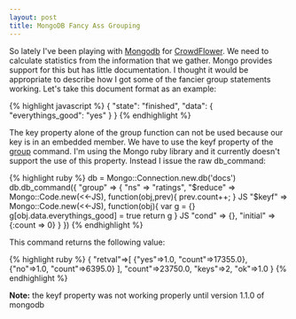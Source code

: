 ```yaml
---
layout: post
title: MongoDB Fancy Ass Grouping
---
```


So lately I've been playing with [Mongodb](http://mongodb.org) for [CrowdFlower](http://crowdflower.com).  We need to calculate statistics from the information that we gather.  Mongo provides support for this but has little documentation.  I thought it would be appropriate to describe how I got some of the fancier group statements working.  Let's take this document format as an example:

{% highlight javascript %}
{
     "state": "finished",
     "data": {
       "everythings_good": "yes"
     }
   }
{% endhighlight %}

The key property alone of the group function can not be used because our key is in an embedded member.  We have to use the keyf property of the [group](http://www.mongodb.org/display/DOCS/Aggregation) command.  I'm using the Mongo ruby library and it currently doesn't support the use of this property.  Instead I issue the raw db_command:

{% highlight ruby %}
    db = Mongo::Connection.new.db('docs')
    db.db_command({
      "group" => {
        "ns" => "ratings",
        "$reduce" => Mongo::Code.new(<<-JS),
          function(obj,prev){ prev.count++; }
        JS
        "$keyf" => Mongo::Code.new(<<-JS),
          function(obj){
            var g = {}
            g[obj.data.everythings_good] = true
            return g
          }
        JS
        "cond" => {},
        "initial" => {:count => 0}
      }
    })
{% endhighlight %}

This command returns the following value:

{% highlight ruby %}
    {
      "retval"=>[
        {"yes"=>1.0, "count"=>17355.0}, 
        {"no"=>1.0, "count"=>6395.0}
      ], 
      "count"=>23750.0, 
      "keys"=>2, 
      "ok"=>1.0
    }
{% endhighlight %}

**Note:** the keyf property was not working properly until version 1.1.0 of mongodb